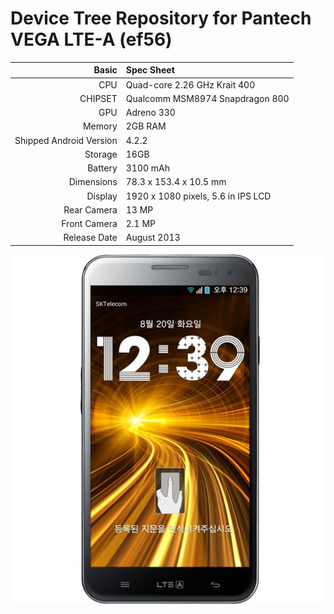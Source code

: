 Device Tree Repository for Pantech VEGA LTE-A (ef56)
=======================================

Basic   | Spec Sheet
-------:|:-------------------------
CPU     | Quad-core 2.26 GHz Krait 400	
CHIPSET | Qualcomm MSM8974 Snapdragon 800
GPU     | Adreno 330
Memory  | 2GB RAM
Shipped Android Version | 4.2.2
Storage | 16GB
Battery | 3100 mAh
Dimensions | 78.3 x 153.4 x 10.5 mm
Display | 1920 x 1080 pixels, 5.6 in IPS LCD
Rear Camera  | 13 MP
Front Camera | 2.1 MP
Release Date | August 2013



![ VEGA LTE-A](https://github.com/rlawoehd187/device_images/blob/main/LTE-A.jpeg?raw=true "VEGA LTE-A")
